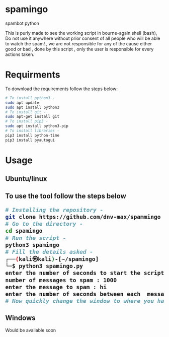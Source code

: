 # spamingo
spambot python
<p>
  This is purly made to see the working script in bourne-again shell (bash), Do not use it anywhere without prior consent of all people who will be able to watch the spam! , we are not responsible for any of the cause either good or bad , done by this script , only the user is responsible for every actions taken.
  </p>
 
<h1>Requirments</h1>
<p>
  To download the requirements follow the steps below:
  </p>
  
```bash
# To install python3 -
sudo apt update
sudo apt install python3
# To install git -
sudo apt-get install git
# To install pip3 -
sudo apt install python3-pip
# To install libraries -
pip3 install python-time
pip3 install pyautogui
```
<h1>Usage</h1>
<h2>Ubuntu/linux<h2>
<p>
  To use the tool follow the steps below
  </p>

```bash
# Installing the repository -
git clone https://github.com/dnv-max/spammingo
# Go to the directory -
cd spamingo
# Run the script -
python3 spamingo
# Fill the details asked -
┌──(kali㉿kali)-[~/spamingo]
└─$ python3 spamingo.py
enter the number of seconds to start the script(time you needto change the window) : 5
number of messages to spam : 1000
enter the message to spam : hi
enter the number of seconds between each  message (keep it 0 for fastest spam)  : 0
# Now quickly change the window to where you have to spam -

```
<h2>Windows</h2>
<p>Would be available soon</p>

